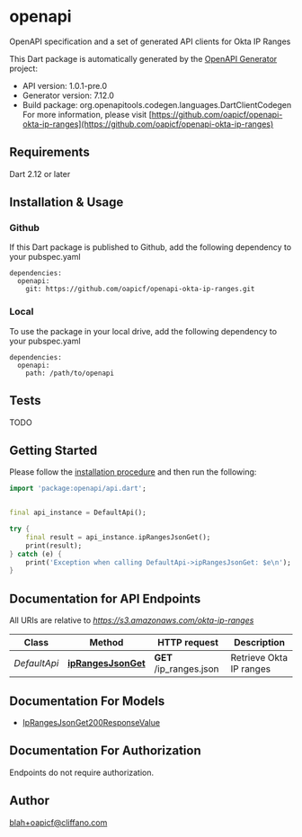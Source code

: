 # openapi
OpenAPI specification and a set of generated API clients for Okta IP Ranges

This Dart package is automatically generated by the [OpenAPI Generator](https://openapi-generator.tech) project:

- API version: 1.0.1-pre.0
- Generator version: 7.12.0
- Build package: org.openapitools.codegen.languages.DartClientCodegen
For more information, please visit [https://github.com/oapicf/openapi-okta-ip-ranges](https://github.com/oapicf/openapi-okta-ip-ranges)

## Requirements

Dart 2.12 or later

## Installation & Usage

### Github
If this Dart package is published to Github, add the following dependency to your pubspec.yaml
```
dependencies:
  openapi:
    git: https://github.com/oapicf/openapi-okta-ip-ranges.git
```

### Local
To use the package in your local drive, add the following dependency to your pubspec.yaml
```
dependencies:
  openapi:
    path: /path/to/openapi
```

## Tests

TODO

## Getting Started

Please follow the [installation procedure](#installation--usage) and then run the following:

```dart
import 'package:openapi/api.dart';


final api_instance = DefaultApi();

try {
    final result = api_instance.ipRangesJsonGet();
    print(result);
} catch (e) {
    print('Exception when calling DefaultApi->ipRangesJsonGet: $e\n');
}

```

## Documentation for API Endpoints

All URIs are relative to *https://s3.amazonaws.com/okta-ip-ranges*

Class | Method | HTTP request | Description
------------ | ------------- | ------------- | -------------
*DefaultApi* | [**ipRangesJsonGet**](doc//DefaultApi.md#iprangesjsonget) | **GET** /ip_ranges.json | Retrieve Okta IP ranges


## Documentation For Models

 - [IpRangesJsonGet200ResponseValue](doc//IpRangesJsonGet200ResponseValue.md)


## Documentation For Authorization

Endpoints do not require authorization.


## Author

blah+oapicf@cliffano.com

